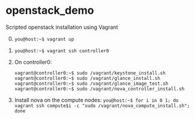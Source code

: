 openstack_demo
==============

Scripted openstack installation using Vagrant


0. `you@host:~$ vagrant up`
0. `you@host:~$ vagrant ssh controller0`
0. On controller0:

    ```
    vagrant@controller0:~$ sudo /vagrant/keystone_install.sh
    vagrant@controller0:~$ sudo /vagrant/glance_install.sh
    vagrant@controller0:~$ sudo /vagrant/glance_image_test.sh
    vagrant@controller0:~$ sudo /vagrant/nova_controller_install.sh
    ```

0. Install nova on the compute nodes:
    `you@host:~$ for i in 0 1; do vagrant ssh compute$i -c "sudo /vagrant/nova_compute_install.sh"; done`

